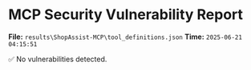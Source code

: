 # MCP Security Vulnerability Report
**File:** `results\ShopAssist-MCP\tool_definitions.json`
**Time:** `2025-06-21 04:15:51`

✅ No vulnerabilities detected.